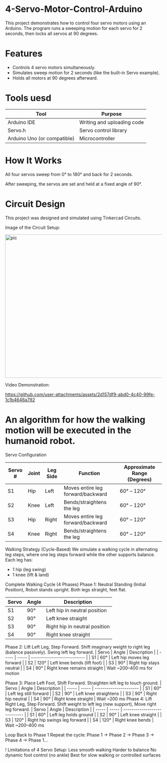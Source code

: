 # 4-Servo-Motor-Control-Arduino
This project demonstrates how to control four servo motors using an Arduino. The program runs a sweeping motion for each servo for 2 seconds, then locks all servos at 90 degrees.

# Features
- Controls 4 servo motors simultaneously.
- Simulates sweep motion for 2 seconds (like the built-in Servo example).
- Holds all motors at 90 degrees afterward.

# Tools uesd 
| Tool                        | Purpose                    |
| --------------------------- | -------------------------- |
| Arduino IDE                 | Writing and uploading code |
| Servo.h                     | Servo control library      |
| Arduino Uno (or compatible) | Microcontroller            |

# How It Works
All four servos sweep from 0° to 180° and back for 2 seconds.

After sweeping, the servos are set and held at a fixed angle of 90°.

# Circuit Design
This project was designed and simulated using Tinkercad Circuits.

Image of the Circuit Setup:

<img width="804" height="461" alt="pic" src="https://github.com/user-attachments/assets/7a1bd2be-9b24-47b2-9f98-0220f60b36f4" />


Video Demonstration:

https://github.com/user-attachments/assets/2d157df9-abd0-4c40-99fe-1c1b4646a792


# An algorithm for how the walking motion will be executed in the humanoid robot.

Servo Configuration

| Servo # | Joint | Leg Side | Function                          | Approximate Range (Degrees) |
| ------- | ----- | -------- | --------------------------------- | --------------------------- |
| S1      | Hip   | Left     | Moves entire leg forward/backward | 60° – 120°                  |
| S2      | Knee  | Left     | Bends/straightens the leg         | 60° – 120°                  |
| S3      | Hip   | Right    | Moves entire leg forward/backward | 60° – 120°                  |
| S4      | Knee  | Right    | Bends/straightens the leg         | 60° – 120°                  |

Walking Strategy (Cycle-Based)
We simulate a walking cycle in alternating leg steps, where one leg steps forward while the other supports balance. Each leg has:
- 1 hip (leg swing)
- 1 knee (lift & land)

Complete Walking Cycle (4 Phases)
Phase 1: Neutral Standing (Initial Position), Robot stands upright. Both legs straight, feet flat.

| Servo | Angle | Description                   |
| ----- | ----- | ----------------------------- |
| S1    | 90°   | Left hip in neutral position  |
| S2    | 90°   | Left knee straight            |
| S3    | 90°   | Right hip in neutral position |
| S4    | 90°   | Right knee straight           |

Phase 2: Lift Left Leg, Step Forward. Shift imaginary weight to right leg (balance passively). Swing left leg forward.
| Servo | Angle | Description                 |
| ----- | ----- | --------------------------- |
| S1    | 60°   | Left hip moves leg forward  |
| S2    | 120°  | Left knee bends (lift foot) |
| S3    | 90°   | Right hip stays neutral     |
| S4    | 90°   | Right knee remains straight |
Wait ~200–400 ms for motion

Phase 3: Place Left Foot, Shift Forward. Straighten left leg to touch ground.
| Servo | Angle | Description            |
| ----- | ----- | ---------------------- |
| S1    | 60°   | Left leg still forward |
| S2    | 90°   | Left knee straightens  |
| S3    | 90°   | Right hip neutral      |
| S4    | 90°   | Right knee straight    |
Wait ~200 ms
Phase 4: Lift Right Leg, Step Forward. Shift weight to left leg (new support), Move right leg forward.
| Servo | Angle | Description                  |
| ----- | ----- | ---------------------------- |
| S1    | 60°   | Left leg holds ground        |
| S2    | 90°   | Left knee straight           |
| S3    | 120°  | Right hip swings leg forward |
| S4    | 120°  | Right knee bends             |
Wait ~200–400 ms

Loop Back to Phase 1 Repeat the cycle:
Phase 1 → Phase 2 → Phase 3 → Phase 4 → Phase 1...


! Limitations of 4 Servo Setup:
Less smooth walking
Harder to balance
No dynamic foot control (no ankle)
Best for slow walking or controlled surfaces






